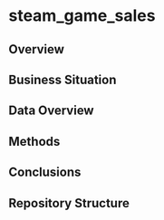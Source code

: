 # steam_game_sales

## Overview



## Business Situation



## Data Overview



## Methods



## Conclusions



## Repository Structure